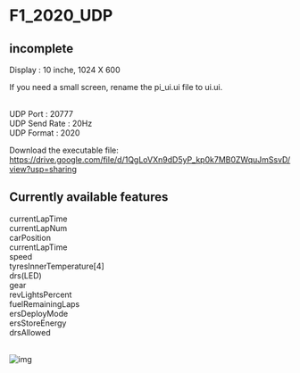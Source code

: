# F1_2020_UDP
<h2>incomplete</h2>

Display : 10 inche, 1024 X 600<br>

If you need a small screen, rename the pi_ui.ui file to ui.ui.

<br>UDP Port : 20777<br>
UDP Send Rate : 20Hz<br>
UDP Format : 2020<br>

Download the executable file:
https://drive.google.com/file/d/1QgLoVXn9dD5yP_kp0k7MB0ZWquJmSsvD/view?usp=sharing

<h2>Currently available features</h2>
currentLapTime<br>
currentLapNum<br>
carPosition<br>
currentLapTime<br>
speed<br>
tyresInnerTemperature[4]<br>
drs(LED)<br>
gear<br>
revLightsPercent<br>
fuelRemainingLaps<br>
ersDeployMode<br>
ersStoreEnergy<br>
drsAllowed<br><br>


![img](https://user-images.githubusercontent.com/81542666/136499094-c50ece79-f2d8-4e48-8cb5-420cf1343dcf.png)


